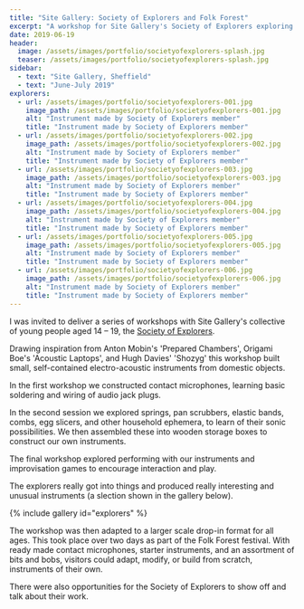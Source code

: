 ```yaml
---
title: "Site Gallery: Society of Explorers and Folk Forest"
excerpt: "A workshop for Site Gallery's Society of Explorers exploring making musical instruments from DIY contact microphones and domestic objects."
date: 2019-06-19
header:
  image: /assets/images/portfolio/societyofexplorers-splash.jpg
  teaser: /assets/images/portfolio/societyofexplorers-splash.jpg
sidebar:
  - text: "Site Gallery, Sheffield"
  - text: "June-July 2019"
explorers:
  - url: /assets/images/portfolio/societyofexplorers-001.jpg
    image_path: /assets/images/portfolio/societyofexplorers-001.jpg
    alt: "Instrument made by Society of Explorers member"
    title: "Instrument made by Society of Explorers member"
  - url: /assets/images/portfolio/societyofexplorers-002.jpg
    image_path: /assets/images/portfolio/societyofexplorers-002.jpg
    alt: "Instrument made by Society of Explorers member"
    title: "Instrument made by Society of Explorers member"
  - url: /assets/images/portfolio/societyofexplorers-003.jpg
    image_path: /assets/images/portfolio/societyofexplorers-003.jpg
    alt: "Instrument made by Society of Explorers member"
    title: "Instrument made by Society of Explorers member"
  - url: /assets/images/portfolio/societyofexplorers-004.jpg
    image_path: /assets/images/portfolio/societyofexplorers-004.jpg
    alt: "Instrument made by Society of Explorers member"
    title: "Instrument made by Society of Explorers member"
  - url: /assets/images/portfolio/societyofexplorers-005.jpg
    image_path: /assets/images/portfolio/societyofexplorers-005.jpg
    alt: "Instrument made by Society of Explorers member"
    title: "Instrument made by Society of Explorers member"
  - url: /assets/images/portfolio/societyofexplorers-006.jpg
    image_path: /assets/images/portfolio/societyofexplorers-006.jpg
    alt: "Instrument made by Society of Explorers member"
    title: "Instrument made by Society of Explorers member"
---
```

I was invited to deliver a series of workshops with Site Gallery's collective of young people aged 14 – 19, the [Society of Explorers](https://www.sitegallery.org/projects/young-producers-programme/).

Drawing inspiration from Anton Mobin's 'Prepared Chambers', Origami Boe's 'Acoustic Laptops', and Hugh Davies' 'Shozyg' this workshop built small, self-contained electro-acoustic instruments from domestic objects.

In the first workshop we constructed contact microphones, learning basic soldering and wiring of audio jack plugs.

In the second session we explored springs, pan scrubbers, elastic bands, combs, egg slicers, and other household ephemera, to learn of their sonic possibilities. We then assembled these into wooden storage boxes to construct our own instruments.

The final workshop explored performing with our instruments and improvisation games to encourage interaction and play.

The explorers really got into things and produced really interesting and unusual instruments (a slection shown in the gallery below).

{% include gallery id="explorers" %}

The workshop was then adapted to a larger scale drop-in format for all ages. This took place over two days as part of the Folk Forest festival. With ready made contact microphones, starter instruments, and an assortment of bits and bobs, visitors could adapt, modify, or build from scratch, instruments of their own.

There were also opportunities for the Society of Explorers to show off and talk about their work.
